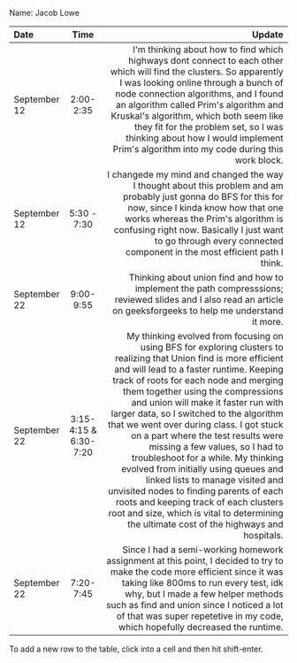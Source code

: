 Name: Jacob Lowe

| Date         |         Time          |                                                                                                                                                                                                                                                                                                                                                                                                                                                                                                                                                                                                                                                                                                                                                  Update |
|:-------------|:---------------------:|--------------------------------------------------------------------------------------------------------------------------------------------------------------------------------------------------------------------------------------------------------------------------------------------------------------------------------------------------------------------------------------------------------------------------------------------------------------------------------------------------------------------------------------------------------------------------------------------------------------------------------------------------------------------------------------------------------------------------------------------------------:|
| September 12 |       2:00-2:35       |                                                                                                                                                                                                                                                                                                                               I'm thinking about how to find which highways dont connect to each other which will find the clusters. So apparently I was looking online through a bunch of node connection algorithms, and I found an algorithm called Prim's algorithm and Kruskal's algorithm, which both seem like they fit for the problem set, so I was thinking about how I would implement Prim's algorithm into my code during this work block. |
| September 12 |      5:30 - 7:30      |                                                                                                                                                                                                                                                                                                                                                                                                                                    I changede my mind and changed the way I thought about this problem and am probably just gonna do BFS for this for now, since I kinda know how that one works whereas the Prim's algorithm is confusing right now. Basically I just want to go through every connected component in the most efficient path I think. |
| September 22 |       9:00-9:55       |                                                                                                                                                                                                                                                                                                                                                                                                                                                                                                                                                                                       Thinking about union find and how to implement the path compresssions; reviewed slides and I also read an article on geeksforgeeks to help me understand it more. |
| September 22 | 3:15-4:15 & 6:30-7:20 | My thinking evolved from focusing on using BFS for exploring clusters to realizing that Union find is more efficient and will lead to a faster runtime. Keeping track of roots for each node and merging them together using the compressions and union will make it faster run with larger data, so I switched to the algorithm that we went over during class. I got stuck on a part where the test results were missing a few values, so I had to troubleshoot for a while. My thinking evolved from initially using queues and linked lists to manage visited and unvisited nodes to finding parents of each roots and keeping track of each clusters root and size, which is vital to determining the ultimate cost of the highways and hospitals. |
| September 22 |       7:20-7:45       |                                                                                                                                                                                                                                                                                                                                                                                                                  Since I had a semi-working homework assignment at this point, I decided to try to make the code more efficient since it was taking like 800ms to run every test, idk why, but I made a few helper methods such as find and union since I noticed a lot of that was super repetetive in my code, which hopefully decreased the runtime. |


To add a new row to the table, click into a cell and then hit shift-enter.
